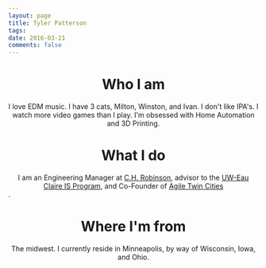 ```yaml
---
layout: page
title: Tyler Patterson
tags: 
date: 2016-03-21
comments: false
---
```

    
# <center>Who I am</center>

<center>I love EDM music. I have 3 cats, Milton, Winston, and Ivan. I don't like IPA's. I watch more video games than I play. I'm obsessed with Home Automation and 3D Printing.</center>

# <center>What I do</center>

<center>I am an Engineering Manager at <a href="https://www.chrobinson.com/">C.H. Robinson</a>, advisor to the <a href="https://www.uwec.edu/academics/college-business/departments-programs/information-systems/">UW-Eau Claire IS Program</a>, and Co-Founder of <a href="https://www.meetup.com/AGILE-TWIN-CITIES/">Agile Twin Cities</a></center>.

# <center>Where I'm from</center>

<center>The midwest. I currently reside in Minneapolis, by way of Wisconsin, Iowa, and Ohio.</center>
